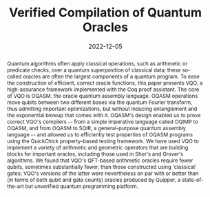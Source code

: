 ---
title: "Verified Compilation of Quantum Oracles"
collection: publications
permalink: /publications/vqo-oopsla22
excerpt: 
date: 2022-12-05
venue: 'Proceedings of the ACM on Programming Languages (OOPSLA)'
paperurl: 'https://arxiv.org/pdf/2112.06700.pdf'
github: 'https://github.com/inQWIRE/VQO'
citation: 'Liyi Li, Finn Voichick, <b>Kesha Hietala</b>, Yuxiang Peng, Xiaodi Wu, Michael Hicks. &quot;Verified Compilation of Quantum Oracles.&quot; <i>Proceedings of the ACM on Programming Languages (OOPSLA)</i>. 2022.'
abstract: "Quantum algorithms often apply classical operations, such as arithmetic or predicate checks, over a quantum superposition of classical data; these so-called oracles are often the largest components of a quantum program. To ease the construction of efficient, correct oracle functions, this paper presents VQO, a high-assurance framework implemented with the Coq proof assistant. The core of VQO is OQASM, the oracle quantum assembly language. OQASM operations move qubits between two different bases via the quantum Fourier transform, thus admitting important optimizations, but without inducing entanglement and the exponential blowup that comes with it. OQASM's design enabled us to prove correct VQO's compilers -- from a simple imperative language called OQIMP to OQASM, and from OQASM to SQIR, a general-purpose quantum assembly language -- and allowed us to efficiently test properties of OQASM programs using the QuickChick property-based testing framework. We have used VQO to implement a variety of arithmetic and geometric operators that are building blocks for important oracles, including those used in Shor's and Grover's algorithms. We found that VQO's QFT-based arithmetic oracles require fewer qubits, sometimes substantially fewer, than those constructed using 'classical' gates; VQO's versions of the latter were nevertheless on par with or better than (in terms of both qubit and gate counts) oracles produced by Quipper, a state-of-the-art but unverified quantum programming platform."
---